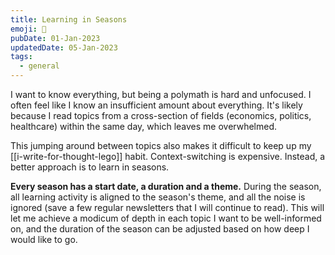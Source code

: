 ```yaml
---
title: Learning in Seasons
emoji: 🍂
pubDate: 01-Jan-2023
updatedDate: 05-Jan-2023
tags:
  - general
---
```


I want to know everything, but being a polymath is hard and unfocused. I often feel like I know an insufficient amount about everything. It's likely because I read topics from a cross-section of fields (economics, politics, healthcare) within the same day, which leaves me overwhelmed.

This jumping around between topics also makes it difficult to keep up my [[i-write-for-thought-lego]] habit. Context-switching is expensive. Instead, a better approach is to learn in seasons. 

**Every season has a start date, a duration and a theme.** During the season, all learning activity is aligned to the season's theme, and all the noise is ignored (save a few regular newsletters that I will continue to read). This will let me achieve a modicum of depth in each topic I want to be well-informed on, and the duration of the season can be adjusted based on how deep I would like to go.